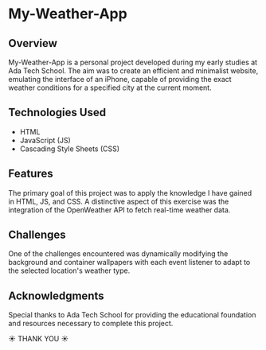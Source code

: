 # My-Weather-App

## Overview
My-Weather-App is a personal project developed during my early studies at Ada Tech School. The aim was to create an efficient and minimalist website, emulating the interface of an iPhone, capable of providing the exact weather conditions for a specified city at the current moment.

## Technologies Used
- HTML
- JavaScript (JS)
- Cascading Style Sheets (CSS)

## Features
The primary goal of this project was to apply the knowledge I have gained in HTML, JS, and CSS. A distinctive aspect of this exercise was the integration of the OpenWeather API to fetch real-time weather data.

## Challenges
One of the challenges encountered was dynamically modifying the background and container wallpapers with each event listener to adapt to the selected location's weather type.

## Acknowledgments
Special thanks to Ada Tech School for providing the educational foundation and resources necessary to complete this project.

☀️ THANK YOU ☀️
